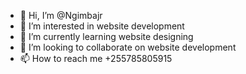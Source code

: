 - 👋 Hi, I’m @Ngimbajr
- 👀 I’m interested in website development
- 🌱 I’m currently learning website designing
- 💞️ I’m looking to collaborate on website development
- 📫 How to reach me +255785805915

<!---
Ngimbajr/Ngimbajr is a ✨ special ✨ repository because its `README.md` (this file) appears on your GitHub profile.
You can click the Preview link to take a look at your changes.
--->
